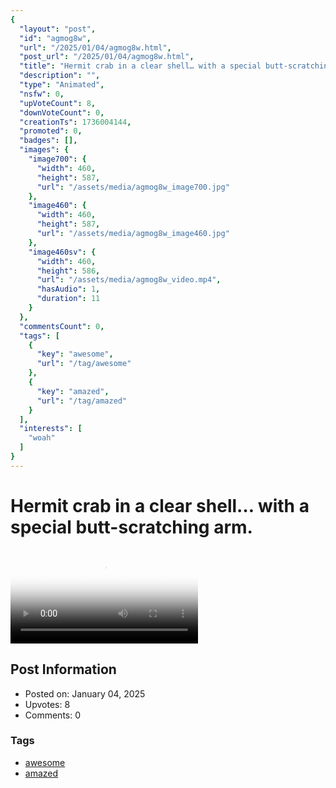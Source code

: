 ```yaml
---
{
  "layout": "post",
  "id": "agmog8w",
  "url": "/2025/01/04/agmog8w.html",
  "post_url": "/2025/01/04/agmog8w.html",
  "title": "Hermit crab in a clear shell… with a special butt-scratching arm.",
  "description": "",
  "type": "Animated",
  "nsfw": 0,
  "upVoteCount": 8,
  "downVoteCount": 0,
  "creationTs": 1736004144,
  "promoted": 0,
  "badges": [],
  "images": {
    "image700": {
      "width": 460,
      "height": 587,
      "url": "/assets/media/agmog8w_image700.jpg"
    },
    "image460": {
      "width": 460,
      "height": 587,
      "url": "/assets/media/agmog8w_image460.jpg"
    },
    "image460sv": {
      "width": 460,
      "height": 586,
      "url": "/assets/media/agmog8w_video.mp4",
      "hasAudio": 1,
      "duration": 11
    }
  },
  "commentsCount": 0,
  "tags": [
    {
      "key": "awesome",
      "url": "/tag/awesome"
    },
    {
      "key": "amazed",
      "url": "/tag/amazed"
    }
  ],
  "interests": [
    "woah"
  ]
}
---
```


# Hermit crab in a clear shell… with a special butt-scratching arm.

<video controls playsinline loop poster="/assets/media/agmog8w_image460.jpg">
  <source src="/assets/media/agmog8w_video.mp4" type="video/mp4">
  Your browser does not support the video tag.
</video>

## Post Information

- Posted on: January 04, 2025
- Upvotes: 8
- Comments: 0

### Tags

- [awesome](/tag/awesome)
- [amazed](/tag/amazed)
